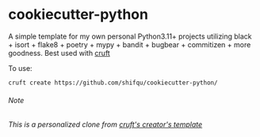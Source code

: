# cookiecutter-python

A simple template for my own personal Python3.11+ projects utilizing black + isort + flake8 + poetry + mypy + bandit + bugbear + commitizen + more goodness. Best used with [cruft](https://timothycrosley.github.io/cruft/)

To use:

```
cruft create https://github.com/shifqu/cookiecutter-python/
```

###### Note
###### This is a personalized clone from [cruft's creator's template](http://github.com/timothycrosley/cookiecutter-python)